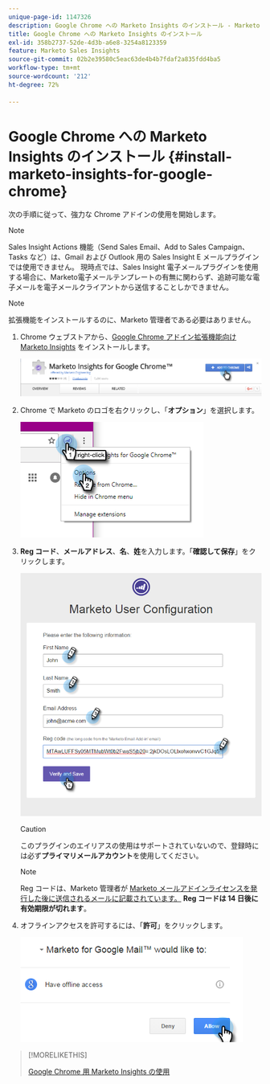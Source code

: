 ```yaml
---
unique-page-id: 1147326
description: Google Chrome への Marketo Insights のインストール - Marketo ドキュメント - 製品ドキュメント
title: Google Chrome への Marketo Insights のインストール
exl-id: 358b2737-52de-4d3b-a6e8-3254a8123359
feature: Marketo Sales Insights
source-git-commit: 02b2e39580c5eac63de4b4b7fdaf2a835fdd4ba5
workflow-type: tm+mt
source-wordcount: '212'
ht-degree: 72%

---
```


# Google Chrome への Marketo Insights のインストール {#install-marketo-insights-for-google-chrome}

次の手順に従って、強力な Chrome アドインの使用を開始します。

>[!NOTE]
>
>Sales Insight Actions 機能（Send Sales Email、Add to Sales Campaign、Tasks など）は、Gmail および Outlook 用の Sales Insight E メールプラグインでは使用できません。 現時点では、Sales Insight 電子メールプラグインを使用する場合に、Marketo電子メールテンプレートの有無に関わらず、追跡可能な電子メールを電子メールクライアントから送信することしかできません。

>[!NOTE]
>
>拡張機能をインストールするのに、Marketo 管理者である必要はありません。

1. Chrome ウェブストアから、[Google Chrome アドイン拡張機能向け Marketo Insights](https://chrome.google.com/webstore/detail/marketo-for-google-mail/jjkfbhajlmoeegbjgjipliamplidmbjb) をインストールします。

   ![](assets/image2015-10-5-10-3a24-3a7.png)

1. Chrome で Marketo のロゴを右クリックし、「**オプション**」を選択します。

   ![](assets/two.png)

1. **Reg コード**、**メールアドレス**、**名**、**姓**&#x200B;を入力します。「**確認して保存**」をクリックします。

   ![](assets/three.png)

   >[!CAUTION]
   >
   >このプラグインのエイリアスの使用はサポートされていないので、登録時には必ず&#x200B;**プライマリメールアカウント**&#x200B;を使用してください。

   >[!NOTE]
   >
   >Reg コードは、Marketo 管理者が [Marketo メールアドインライセンスを発行](/help/marketo/product-docs/marketo-sales-insight/msi-outlook-plugin/issue-a-marketo-email-add-in-license.md)[した後に送信されるメールに記載されています。](https://docs.marketo.com/pages/viewpage.action?pageid=7510848) **Reg コードは 14 日後に有効期限が切れます**。

1. オフラインアクセスを許可するには、「**許可**」をクリックします。

   ![](assets/image2015-10-5-10-3a34-3a1.png)

>[!MORELIKETHIS]
>
>[Google Chrome 用 Marketo Insights の使用](/help/marketo/product-docs/marketo-sales-insight/msi-chrome-plugin/using-marketo-insights-for-google-chrome.md)
